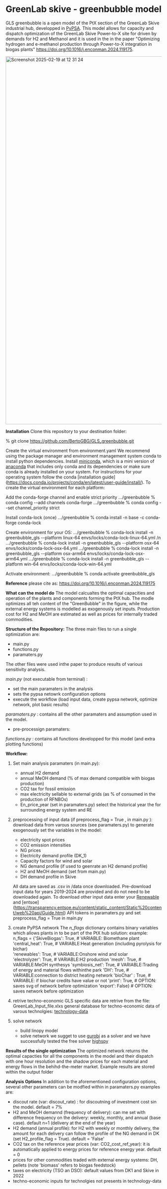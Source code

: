 # GreenLab skive - greenbubble model

GLS greenbubble is a open model of the PtX section of the GreenLab Skive industrial hub, developped in [PyPSA](https://github.com/PyPSA/pypsa). This model allows for capacity and dispatch optimization of the GreenLab Skive Power-to-X site for driven by demands for H2 and Methanol and it is used in the in the paper "Optimizing hydrogen and e-methanol production through Power-to-X integration in biogas plants" https://doi.org/10.1016/j.enconman.2024.119175.

<img width="1184" alt="Screenshot 2025-02-19 at 12 31 24" src="https://github.com/user-attachments/assets/5f6ee063-35cb-4a9e-b6d0-26efd2ed2069" />



**Installation**
Clone this repository to your destination folder:

% git clone https://github.com/BertoGBG/GLS_greenbubble.git

Create the virtual environment from environment.yaml
We recommend using the package manager and environment management system conda to install python dependencies. Install [miniconda](https://docs.anaconda.com/miniconda/), which is a mini version of [anaconda](https://www.anaconda.com)
 that includes only conda and its dependencies or make sure conda is already installed on your system. For instructions for your operating system follow the conda [installation guide] (https://docs.conda.io/projects/conda/en/latest/user-guide/install/).
To create the virtual environment for each platform:

Add the conda-forge channel and enable strict priority
.../greenbubble % conda config --add channels conda-forge
.../greenbubble % conda config --set channel_priority strict

Install conda-lock (once)
.../greenbubble % conda install -n base -c conda-forge conda-lock

Create environment for your OS:
.../greenbubble % conda-lock install -n greenbubble_gls --platform linux-64 envs/locks/conda-lock-linux-64.yml /n
.../greenbubble % conda-lock install -n greenbubble_gls --platform osx-64 envs/locks/conda-lock-osx-64.yml
.../greenbubble % conda-lock install -n greenbubble_gls --platform osx-arm64 envs/locks/conda-lock-osx-arm64.yml
.../greenbubble % conda-lock install -n greenbubble_gls --platform win-64 envs/locks/conda-lock-win-64.yml

Activate environment:
.../greenbubble % conda activate greenbubble_gls


**Reference**
please cite as: https://doi.org/10.1016/j.enconman.2024.119175



**What can the model do**
The model calcualtes the optimal capacities and operation of the plants and components forming the PtX hub. The modle optimizes all teh content of the "GreenBubble" in the figure, while the external energy systems is modelled as exogenously set inputs. Production cost for H2 and MeOH are estimated as well as prices for internally traded commodities.


**Structure of the Repository:**
The three main files to run a single optimization are:
- main.py
- functions.py
- paramaters.py

The other files were used inthe paper to produce results of various sensitivity analysis.

_main.py_ (not executable from terminal) : 
   - set the main paramaters in the analysis
   - sets the pypsa netowrk configuration options
   - execute the workflow (load input data, create pypsa network, optimize network, plot basic results)

_paramaters.py_ : contains all the other paramaters and assumption used in the model. 
   - pre-processign paramaters:

_functions.py_ : contains all functions developped for this model (and extra plotting functions) 



**Workflow:**
1) Set main analysis paramaters (in main.py):
   - annual H2 demand 
   - annual MeOH demand (% of max demand compatible with biogas production)
   - CO2 tax for fossil emission
   - max electricity sellable to external grids (as % of consumed in the production of RFNBOs)
   - En_price_year (set in paramaters.py) select the historical year the for surrounding energy system and RE

2) preprocessing of input data (if preprocess_flag = True , in main.py ):
   download  data from varous sources (see paramaters.py) to generate exogenously set the variables in the model:
   - electricity spot prices
   - CO2 emission intensities
   - NG prices
   - Electricity demand profile (DK_1)
   - Capacity factors for wind and solar
   - NG demand profile (if used to geenrate an H2 demand profile)
   - H2 and MeOH demand (set from main.py)
   - DH demand profile in Skive
     
   All data are saved as .csv in /data once downloaded.  Pre-download input data for years 2019-2024 are provided and do not need to be downloaded again. To download other input data enter your [Renewable](https://www.renewables.ninja) and [entsoe]                    (https://transparency.entsoe.eu/content/static_content/Static%20content/web%20api/Guide.html) API tokens in
paramaters.py and set  preprocess_flag = True in main.py 

3) create PyPSA network
   The _n_flags_ dictionary contains binary variables which allows plants in to be part of the PtX hub  solution: 
   example:
   n_flags = {'SkiveBiogas': True,         # VARIABLE: Biomethane plant                    
              'central_heat': True,        # VARIABLE:Heat generation  (including pyrolysis for bichar)     
              'renewables': True,          # VARIABLE:Onshore wind and solar      
              'electrolyzer': True,        # VARIABLE:H2 production 
              'meoh': True,                # VARIABLE:MeOH synthesys
              'symbiosis_net': True,       # VARIABLE:Trading of energy and material flows withinthe park
              'DH': True,                  # VARIABLE:connection to district heating network 
              'bioChar' : True,            # VARIABLE: if biochar credits have value or not
              'print': True,               # OPTION: saves svg of network before optimization
              'export': False}             # OPTION: saves network before optimization

4) retrive techno-economic
   GLS specific data are retrive from the file: GreenLab_Input_file.xlxs
   general database for techno-economic data of varous technolgies: [technology-data](https://technology-data.readthedocs.io/en/latest/)
 
5) solve network
   - build linopy model
   - solve network
     we sugget to use [gurobi](gurobi.com) as a solver and we have successfully tested the free solver [highspy](https://pypi.org/project/highspy/)

**Results of the single optimization**
The optimized network returns the optimal capacties for all the components in the model and their dispatch with one hour resolution and the shadow prices for each material and energy flows in the behihd-the-meter market.
Example results are stored within the output folder


**Analysis Options**
In addition to the aforementioned configuration options, several other parameters can be modfied within in paramaters.py
examples are: 
- discout rate (var: discout_rate) : for discoutning of investment cost sin the model. default = 7%
- H2 and MeOH demannd (frequency of delivery): can me set with difference frequency on the delivery: weekly, monthly, and annual (base case). default n=1 (delivery at the end of the year)
- H2 demand (annual profile): for H2 with weekly or monthly delivery, the amount for each delivery can follow the profile of the NG demand in DK (set H2_profile_flag = True). default = 'False'
- CO2 tax on the reference year prices (var: CO2_cost_ref_year): it is automatically applied to energy prices for reference energy year. default = 0
- prices for other commodities traded with external energy systems: DH, pellets (note 'biomass' refers to biogas feedstock)
- taxes on electricity (TSO an DSO): default values from DK1 and Skive in 2022
- techno-economic inputs for technolgies not presents in technology-data





  
